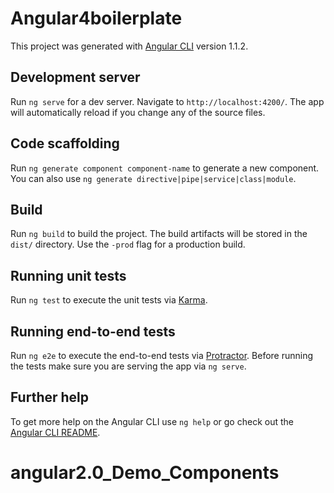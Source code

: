 # Angular4boilerplate

This project was generated with [Angular CLI](https://github.com/angular/angular-cli) version 1.1.2.

## Development server

Run `ng serve` for a dev server. Navigate to `http://localhost:4200/`. The app will automatically reload if you change any of the source files.

## Code scaffolding

Run `ng generate component component-name` to generate a new component. You can also use `ng generate directive|pipe|service|class|module`.

## Build

Run `ng build` to build the project. The build artifacts will be stored in the `dist/` directory. Use the `-prod` flag for a production build.

## Running unit tests

Run `ng test` to execute the unit tests via [Karma](https://karma-runner.github.io).

## Running end-to-end tests

Run `ng e2e` to execute the end-to-end tests via [Protractor](http://www.protractortest.org/).
Before running the tests make sure you are serving the app via `ng serve`.

## Further help

To get more help on the Angular CLI use `ng help` or go check out the [Angular CLI README](https://github.com/angular/angular-cli/blob/master/README.md).
# angular2.0_Demo_Components
